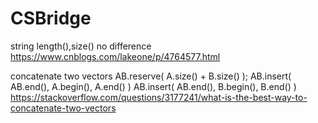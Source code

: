 # CSBridge
string length(),size() no difference
https://www.cnblogs.com/lakeone/p/4764577.html

concatenate two vectors
AB.reserve( A.size() + B.size() );
AB.insert( AB.end(), A.begin(), A.end() )
AB.insert( AB.end(), B.begin(), B.end() )
https://stackoverflow.com/questions/3177241/what-is-the-best-way-to-concatenate-two-vectors

